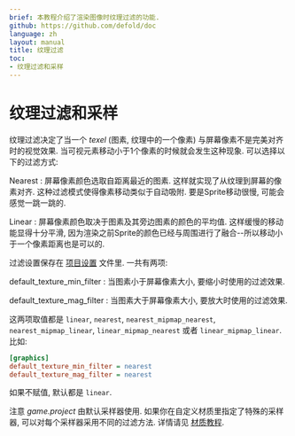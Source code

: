 ```yaml
---
brief: 本教程介绍了渲染图像时纹理过滤的功能.
github: https://github.com/defold/doc
language: zh
layout: manual
title: 纹理过滤
toc:
- 纹理过滤和采样
---
```


# 纹理过滤和采样

纹理过滤决定了当一个 _texel_ (图素, 纹理中的一个像素) 与屏幕像素不是完美对齐时的视觉效果. 当可视元素移动小于1个像素的时候就会发生这种现象. 可以选择以下的过滤方式:

Nearest
: 屏幕像素颜色选取自距离最近的图素. 这样就实现了从纹理到屏幕的像素对齐. 这种过滤模式使得像素移动类似于自动吸附. 要是Sprite移动很慢, 可能会感觉一跳一跳的.

Linear
: 屏幕像素颜色取决于图素及其旁边图素的颜色的平均值. 这样缓慢的移动能显得十分平滑, 因为渲染之前Sprite的颜色已经与周围进行了融合--所以移动小于一个像素距离也是可以的.

过滤设置保存在 [项目设置](/zh/manuals/project-settings/#Graphics) 文件里. 一共有两项:

default_texture_min_filter
: 当图素小于屏幕像素大小, 要缩小时使用的过滤效果.

default_texture_mag_filter
: 当图素大于屏幕像素大小, 要放大时使用的过滤效果.

这两项取值都是 `linear`, `nearest`, `nearest_mipmap_nearest`, `nearest_mipmap_linear`, `linear_mipmap_nearest` 或者 `linear_mipmap_linear`. 比如:

```ini
[graphics]
default_texture_min_filter = nearest
default_texture_mag_filter = nearest
```

如果不赋值, 默认都是 `linear`.

注意 *game.project* 由默认采样器使用. 如果你在自定义材质里指定了特殊的采样器, 可以对每个采样器采用不同的过滤方法. 详情请见 [材质教程](/zh/manuals/material/).